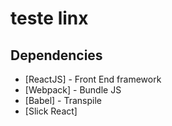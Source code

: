 # teste linx

## Dependencies
 - [ReactJS] - Front End framework
 - [Webpack] - Bundle JS
 - [Babel] - Transpile
 - [Slick React]
